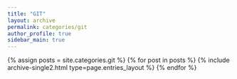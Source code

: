 ```yaml
---
title: "GIT"
layout: archive
permalink: categories/git
author_profile: true
sidebar_main: true
---
```



{% assign posts = site.categories.git %}
{% for post in posts %} {% include archive-single2.html type=page.entries_layout %} {% endfor %}
